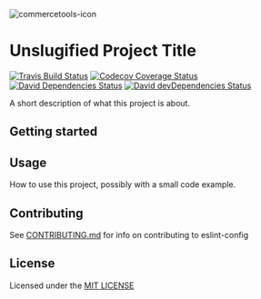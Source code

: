 <!-- This is the readme template for commercetools nodejs projects. We recommend you following this format when writing a readme project -->
<!-- Commercetools Logo -->
![commercetools-icon](https://github.com/commercetools/press-kit/blob/master/PNG/72DPI/CT%20logo%20horizontal%20RGB%2072dpi.png?raw=true)

# Unslugified Project Title
<!-- Badges -->
[![Travis Build Status][travis-icon]][travis]
[![Codecov Coverage Status][codecov-icon]][codecov]
[![David Dependencies Status][david-icon]][david]
[![David devDependencies Status][david-dev-icon]][david-dev]

A short description of what this project is about.

<!-- Getting started section -->
## Getting started

## Usage
How to use this project, possibly with a small code example.

<!-- Contributing section. You should have a CONTRIBUTING.md file in your project -->
## Contributing
See [CONTRIBUTING.md](CONTRIBUTING.md) for info on contributing to eslint-config

<!-- License section. You should have a license file in your project. We really our opensource projects under the MIT-LICENSE -->
## License
Licensed under the [MIT LICENSE](LICENSE)

[commercetools]: https://commercetools.com/
[travis]: https://travis-ci.org/commercetools/project-title
[travis-icon]: https://img.shields.io/travis/commercetools/project-title/master.svg?style=flat-square
[codecov]: https://codecov.io/gh/commercetools/project-title
[codecov-icon]: https://img.shields.io/codecov/c/github/commercetools/project-title.svg?style=flat-square
[david]: https://david-dm.org/commercetools/project-title
[david-icon]: https://img.shields.io/david/commercetools/project-title.svg?style=flat-square
[david-dev]: https://david-dm.org/commercetools/project-title?type=dev
[david-dev-icon]: https://img.shields.io/david/dev/commercetools/project-title.svg?style=flat-square
